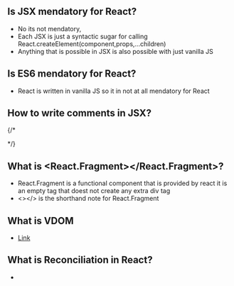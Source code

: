 ## Is JSX mendatory for React?
- No its not mendatory,
- Each JSX is just a syntactic sugar for calling React.createElement(component,props,...children)
- Anything that is possible in JSX is also possible with just vanilla JS
## Is ES6 mendatory for React?
- React is written in vanilla JS so it in not at all mendatory for React 
## How to write comments in JSX?
{/*

*/}
## What is <React.Fragment></React.Fragment>?
- React.Fragment is a functional component that is provided by react it is an empty tag that doest not create any extra div tag
- <></> is the shorthand note for React.Fragment 
## What is VDOM
- [Link](https://github.com/jstgrowup/Youtube_Javscript_For_Interviews_-/blob/main/Interview/React/react.md)
## What is Reconciliation in React?
- 